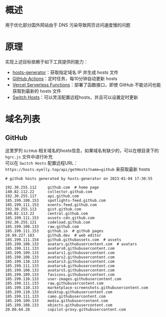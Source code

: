 
# 概述
用于优化部分国外网站由于 DNS 污染导致网页访问速度慢的问题
# 原理
实现上述目标依赖于如下工具提供的能力：
* [hosts-generator](https://github.com/eyelly-wu/hosts-generator)：获取指定域名 IP 并生成 hosts 文件
* [GitHub Actions](https://github.com/features/actions)：定时任务，每10分钟自动更新 hosts
* [Vercel Serverless Functions](https://vercel.com/docs/concepts/functions/serverless-functions)：部署了函数接口，即使 GitHub 不能访问也能获取到最新的 hosts 文件
* [Switch Hosts](https://swh.app/zh)：可以灵活配置远程hosts，并且可以设置定时更新

# 域名列表

## GitHub
这里罗列 `GitHub` 相关域名的hosts信息，如果域名有缺少的，可以在根目录下的 `hgrc.js` 文件中进行补充<br />可以在 `Switch Hosts` 配置远程URL：`https://hosts.eyelly.top/api/getHosts?name=github` 来获取最新 hosts
```text
# github hosts generated by hosts-generator on 2023-01-04 17:30:55

192.30.255.112     github.com  # home page
140.82.112.22      collector.github.com  
192.30.255.117     api.github.com  
185.199.108.153    spotlights-feed.github.com  
185.199.111.153    events-feed.github.com  
192.30.255.113     gist.github.com  
140.82.113.22      central.github.com  
185.199.111.153    assets-cdn.github.com  
192.30.255.121     codeload.github.com  
185.199.108.133    raw.github.com  
185.199.111.153    github.io  # github pages
20.99.227.183      github.dev  # web editor
185.199.111.154    github.githubassets.com  # assets
185.199.108.133    avatars.githubusercontent.com  # avatars
185.199.111.133    avatars0.githubusercontent.com  
185.199.109.133    avatars1.githubusercontent.com  
185.199.108.133    avatars2.githubusercontent.com  
185.199.110.133    avatars3.githubusercontent.com  
185.199.111.133    avatars4.githubusercontent.com  
185.199.108.133    avatars5.githubusercontent.com  
185.199.109.133    favicons.githubusercontent.com  
185.199.110.133    user-images.githubusercontent.com  
185.199.111.133    raw.githubusercontent.com  
185.199.110.133    marketplace-screenshots.githubusercontent.com  
185.199.110.133    desktop.githubusercontent.com  
185.199.111.133    camo.githubusercontent.com  
185.199.109.133    media.githubusercontent.com  
185.199.108.133    objects.githubusercontent.com  
20.80.64.28        copilot-proxy.githubusercontent.com  
```
